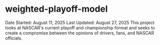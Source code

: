 # weighted-playoff-model
Date Started: August 11, 2025
Last Updated: August 27, 2025
This project looks at NASCAR's current playoff and championship format and seeks to create a compromise between the opinions of drivers, fans, and NASCAR officials.